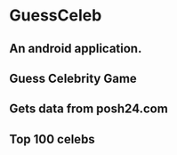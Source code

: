 # GuessCeleb
## An android application.
## Guess Celebrity Game
## Gets data from posh24.com
## Top 100 celebs
